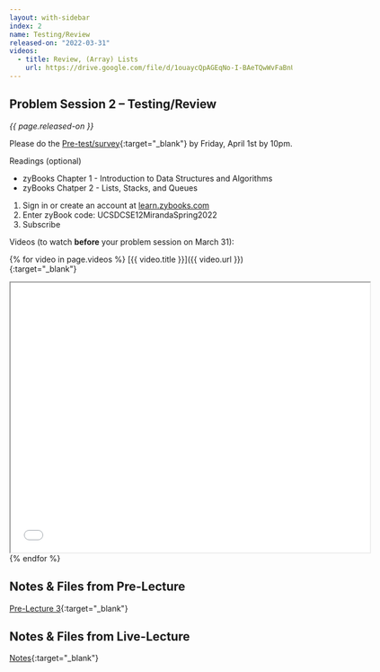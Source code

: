 ```yaml
---
layout: with-sidebar
index: 2
name: Testing/Review
released-on: "2022-03-31"
videos:
  - title: Review, (Array) Lists
    url: https://drive.google.com/file/d/1ouaycQpAGEqNo-I-BAeTQwWvFaBnU-6k
---
```


## Problem Session 2 – Testing/Review

_{{ page.released-on }}_

Please do the [Pre-test/survey](https://forms.gle/o9ivk9VMjorSU8L97){:target="_blank"} by Friday, April 1st by 10pm.

Readings (optional)
- zyBooks Chapter 1 - Introduction to Data Structures and Algorithms
- zyBooks Chatper 2 - Lists, Stacks, and Queues

1. Sign in or create an account at <a href="http://learn.zybooks.com">learn.zybooks.com</a>
2. Enter zyBook code: UCSDCSE12MirandaSpring2022
3. Subscribe

Videos (to watch **before** your problem session on March 31):

{% for video in page.videos %}
[{{ video.title }}]({{ video.url }}){:target="_blank"}

<iframe src="{{ video.url }}/preview" width="640" height="480" allow="autoplay"></iframe>
{% endfor %}

## Notes & Files from Pre-Lecture

[Pre-Lecture 3](https://github.com/ucsd-cse12-sp22/ucsd-cse12-sp22.github.io/tree/main/_pre-lectures/lecture-03){:target="_blank"}

## Notes & Files from Live-Lecture

[Notes](https://github.com/ucsd-cse12-sp22/ucsd-cse12-sp22.github.io/tree/main/_lectures/lecture-02){:target="_blank"}

